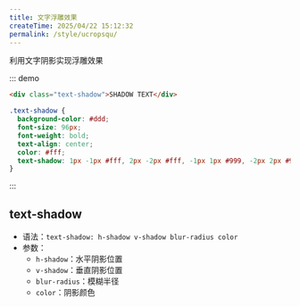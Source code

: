 ```yaml
---
title: 文字浮雕效果
createTime: 2025/04/22 15:12:32
permalink: /style/ucropsqu/
---
```


利用文字阴影实现浮雕效果

::: demo

```html
<div class="text-shadow">SHADOW TEXT</div>
```

```css
.text-shadow {
  background-color: #ddd;
  font-size: 96px;
  font-weight: bold;
  text-align: center;
  color: #fff;
  text-shadow: 1px -1px #fff, 2px -2px #fff, -1px 1px #999, -2px 2px #999;
}
```

:::

## text-shadow

- 语法：`text-shadow: h-shadow v-shadow blur-radius color`
- 参数：
  - `h-shadow`：水平阴影位置
  - `v-shadow`：垂直阴影位置
  - `blur-radius`：模糊半径
  - `color`：阴影颜色